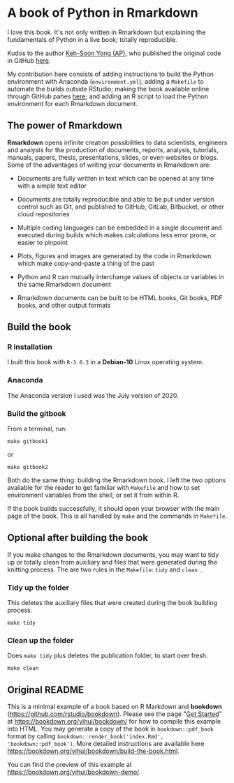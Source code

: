 # A book of Python in Rmarkdown
I love this book. It's not only written in Rmarkdown but explaining the fundamentals of Python in a live book; totally reproducible.

Kudos to the author [Keh-Soon Yong (AP)](https://github.com/yongks), who published the original code in GitHub [here](https://github.com/yongks/python_bookdown).

My contribution here consists of adding instructions to build the Python environment with Anaconda (`environment.yml`); adding a `Makefile` to automate the builds outside RStudio; making the book available online through GitHub pahes [here](https://f0nzie.github.io/yongks-python-rmarkdown-book/); and adding an R script to load the Python environment for each Rmarkdown document.


## The power of Rmarkdown
**Rmarkdown** opens infinite creation possibilities to data scientists, engineers and analysts for the production of documents, reports, analysis, tutorials, manuals, papers, thesis, presentations, slides, or even websites or blogs. Some of the advantages of writing your documents in Rmarkdown are:

- Documents are fully written in text which can be opened at any time with a simple text editor

- Documents are totally reproducible and able to be put under version control such as Git, and published to GitHub, GitLab, Bitbucket, or other cloud repositories

- Multiple coding languages can be embedded in a single document and executed during builds which makes calculations less error prone, or easier to pinpoint

- Plots, figures and images are generated by the code in Rmarkdown which make copy-and-paste a thing of the past

- Python and R can mutually interchange values of objects or variables in the same Rmarkdown document

- Rmarkdown documents can be built to be HTML books, Git books, PDF books, and other output formats


## Build the book
### R installation
I built this book with `R-3.6.3` in a **Debian-10** Linux operating system.

### Anaconda
The Anaconda version I used was the July version of 2020.

### Build the gitbook
From a terminal, run:

    make gitbook1

or 

    make gitbook2


Both do the same thing: building the Rmarkdown book. I left the two options available for the reader to get familiar with `Makefile` and how to set environment variables from the shell, or set it from within R.

If the book builds successfully, it should open your browser with the main page of the book. This is all handled by `make` and the commands in `Makefile`.


## Optional after building the book
If you make changes to the Rmarkdown documents, you may want to tidy up or totally clean from auxiliary and files that were generated during the knitting process. The are two rules in the `Makefile`: `tidy` and `clean `.

### Tidy up the folder
This deletes the auxiliary files that were created during the book building process.

    make tidy

### Clean up the folder
Does `make tidy` plus deletes the publication folder, to start over fresh.

    make clean



## Original README
This is a minimal example of a book based on R Markdown and **bookdown** (https://github.com/rstudio/bookdown). Please see the page "[Get Started](https://bookdown.org/yihui/bookdown/get-started.html)" at https://bookdown.org/yihui/bookdown/ for how to compile this example into HTML. You may generate a copy of the book in `bookdown::pdf_book` format by calling `bookdown::render_book('index.Rmd', 'bookdown::pdf_book')`. More detailed instructions are available here https://bookdown.org/yihui/bookdown/build-the-book.html.

You can find the preview of this example at https://bookdown.org/yihui/bookdown-demo/.

